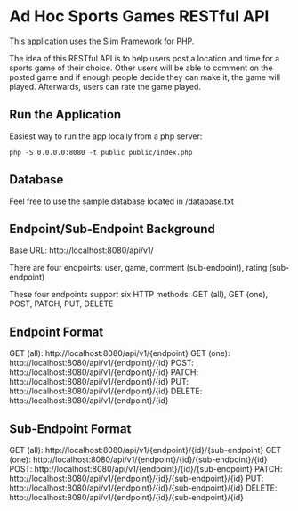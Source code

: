# Ad Hoc Sports Games RESTful API

This application uses the Slim Framework for PHP.

The idea of this RESTful API is to help users post a location and time for a sports game of their choice.  Other users will be able to comment on the posted game and if enough people decide they can make it, the game will played.  Afterwards, users can rate the game played.

## Run the Application

Easiest way to run the app locally from a php server:

    php -S 0.0.0.0:8080 -t public public/index.php
    
## Database

Feel free to use the sample database located in /database.txt

## Endpoint/Sub-Endpoint Background

Base URL: http://localhost:8080/api/v1/

There are four endpoints: user, game, comment (sub-endpoint), rating (sub-endpoint)

These four endpoints support six HTTP methods: GET (all), GET (one), POST, PATCH, PUT, DELETE

## Endpoint Format

GET (all): http://localhost:8080/api/v1/{endpoint}
GET (one): http://localhost:8080/api/v1/{endpoint}/{id}
POST: http://localhost:8080/api/v1/{endpoint}/{id}
PATCH: http://localhost:8080/api/v1/{endpoint}/{id}
PUT: http://localhost:8080/api/v1/{endpoint}/{id}
DELETE: http://localhost:8080/api/v1/{endpoint}/{id}

## Sub-Endpoint Format

GET (all): http://localhost:8080/api/v1/{endpoint}/{id}/{sub-endpoint}
GET (one): http://localhost:8080/api/v1/{endpoint}/{id}/{sub-endpoint}/{id}
POST: http://localhost:8080/api/v1/{endpoint}/{id}/{sub-endpoint}
PATCH: http://localhost:8080/api/v1/{endpoint}/{id}/{sub-endpoint}/{id}
PUT: http://localhost:8080/api/v1/{endpoint}/{id}/{sub-endpoint}/{id}
DELETE: http://localhost:8080/api/v1/{endpoint}/{id}/{sub-endpoint}/{id}
